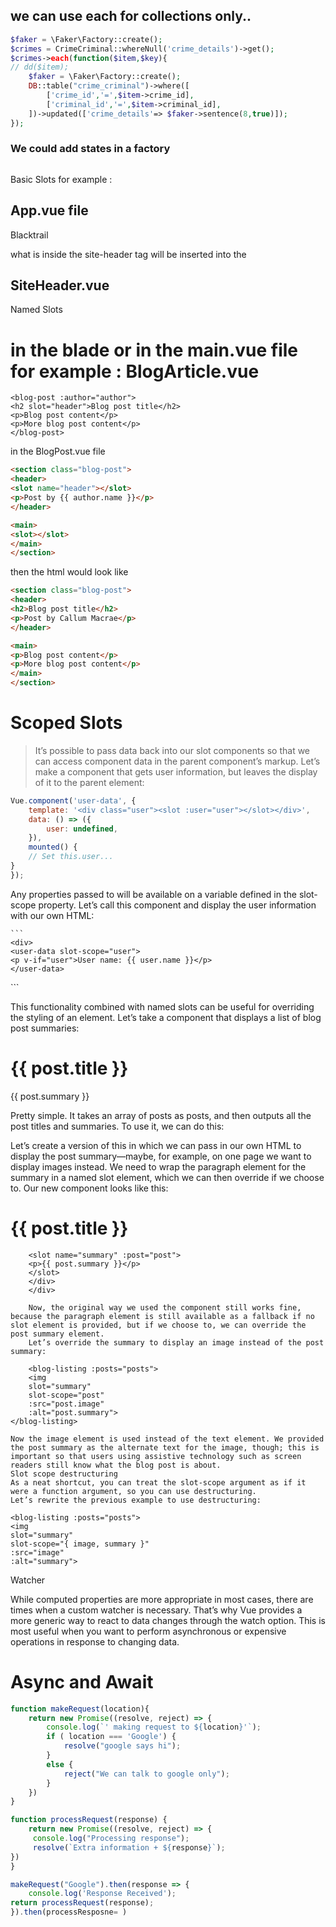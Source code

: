 ## we can use each for collections only..
```php
$faker = \Faker\Factory::create();
$crimes = CrimeCriminal::whereNull('crime_details')->get();
$crimes->each(function($item,$key){
// dd($item);
	$faker = \Faker\Factory::create();
	DB::table("crime_criminal")->where([
		['crime_id','=',$item->crime_id],
		['criminal_id','=',$item->criminal_id],
	])->updated(['crime_details'=> $faker->sentence(8,true)]);
});
```





### We could add states in a factory
```

```

Basic Slots for example : 

## App.vue file
<site-header>Blacktrail</site-header>

what is inside the site-header tag will be inserted into the <slot/>

## SiteHeader.vue
<template>	
	<div class="bg-blue p-2 w-full">
		<h3 class="font-bold text-3xl font-display text-center text-white ">
			<slot/>
		</h3>
	</div>
</template>	

Named Slots

# in the blade or in the main.vue file for example :  BlogArticle.vue

```
<blog-post :author="author">
<h2 slot="header">Blog post title</h2>
<p>Blog post content</p>
<p>More blog post content</p>
</blog-post>
```

in the BlogPost.vue file

```html
<section class="blog-post">
<header>
<slot name="header"></slot>
<p>Post by {{ author.name }}</p>
</header>

<main>
<slot></slot>
</main>
</section>
```

then the html would look like 

```html
<section class="blog-post">
<header>
<h2>Blog post title</h2>
<p>Post by Callum Macrae</p>
</header>

<main>
<p>Blog post content</p>
<p>More blog post content</p>
</main>
</section>
```


# Scoped Slots

> It’s possible to pass data back into our slot components so that we can access component data in the parent component’s markup. Let’s make a component that gets user information, but leaves the display of it to the parent element:


```js
Vue.component('user-data', {
	template: '<div class="user"><slot :user="user"></slot></div>',
	data: () => ({
		user: undefined,
	}),
	mounted() {
    // Set this.user...
}
}); 
```

Any properties passed to <slot> will be available on a variable defined in the slot-scope property. Let’s call this component and display the user information with our own HTML:

	```
	<div>
	<user-data slot-scope="user">
	<p v-if="user">User name: {{ user.name }}</p>
	</user-data>
</div>
```

This functionality combined with named slots can be useful for overriding the styling of an element. Let’s take a component that displays a list of blog post summaries:

<div>
	<div v-for="post in posts">
		<h1>{{ post.title }}</h1>
		<p>{{ post.summary }}</p>
	</div>
</div>

Pretty simple. It takes an array of posts as posts, and then outputs all the post titles and summaries. To use it, we can do this:


<blog-listing :posts="posts"></blog-listing>
Let’s create a version of this in which we can pass in our own HTML to display the post summary—maybe, for example, on one page we want to display images instead. We need to wrap the paragraph element for the summary in a named slot element, which we can then override if we choose to.
Our new component looks like this:
<div>
	<div v-for="post in posts">
		<h1>{{ post.title }}</h1>

		<slot name="summary" :post="post">
		<p>{{ post.summary }}</p>
		</slot>
		</div>
		</div>

		Now, the original way we used the component still works fine, because the paragraph element is still available as a fallback if no slot element is provided, but if we choose to, we can override the post summary element.
		Let’s override the summary to display an image instead of the post summary:

		<blog-listing :posts="posts">
		<img
		slot="summary"
		slot-scope="post"
		:src="post.image"
		:alt="post.summary">
	</blog-listing>

	Now the image element is used instead of the text element. We provided the post summary as the alternate text for the image, though; this is important so that users using assistive technology such as screen readers still know what the blog post is about.
	Slot scope destructuring
	As a neat shortcut, you can treat the slot-scope argument as if it were a function argument, so you can use destructuring.
	Let’s rewrite the previous example to use destructuring:

	<blog-listing :posts="posts">
	<img
	slot="summary"
	slot-scope="{ image, summary }"
	:src="image"
	:alt="summary">
</blog-listing>




Watcher 

While computed properties are more appropriate in most cases, there are times when a custom watcher is necessary. That’s why Vue provides a more generic way to react to data changes through the watch option. This is most useful when you want to perform asynchronous or expensive operations in response to changing data.




# Async and Await
```js
function makeRequest(location){
	return new Promise((resolve, reject) => {
		console.log(`' making request to ${location}'`);
		if ( location === 'Google') {
			resolve("google says hi");
		}
		else {
			reject("We can talk to google only");
		}
	})
}

function processRequest(response) {
	return new Promise((resolve, reject) => {
	 console.log("Processing response");
	 resolve(`Extra information + ${response}`);
}) 
}

makeRequest("Google").then(response => {
	console.log('Response Received');
return processRequest(response);
}).then(processResposne= )

```